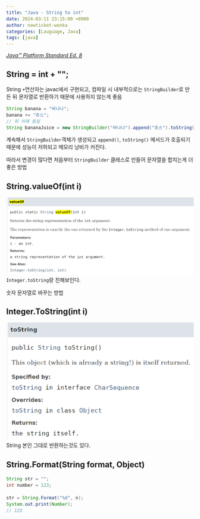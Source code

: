 ```yaml
---
title: "Java - String to int"
date: 2024-03-11 23:15:00 +0900
author: newticket-wonka
categories: [Lauguage, Java]
tags: [java]
---
```


[_Java™ Platform Standard Ed. 8_](https://docs.oracle.com/javase/8/docs/api/)

## String = int + "";

String `+`연산자는 javac에서 구현되고, 컴파일 시 내부적으로는 `StringBuilder`로 만든 뒤 문자열로 반환하기 때문에 사용하지 않는게 좋음

```java
String banana = "바나나";
banana += "쥬스";
// 위 아래 동일
String bananaJuice = new StringBuilder("바나나").append("쥬스").toString();
```

계속해서 `StringBuilder`객체가 생성되고 `append()`, `toString()` 메서드가 호출되기 때문에 성능이 저하되고 메모리 낭비가 커진다.

따라서 변경이 많다면 처음부터 `StringBuilder` 클래스로 만들어 문자열을 합치는게 더 좋은 방법

## String.valueOf(int i)

![String value of](/assets/img/24-03-11/string-value-of.png)
`Integer.toString`랑 친해보인다.

숫자 문자열로 바꾸는 방법

## Integer.ToString(int i)

![String to String](/assets/img/24-03-11/string-to-string.png)
String 본인 그대로 반환하는것도 있다.

## String.Format(String format, Object)

```java
String str = "";
int number = 123;

str = String.Format("%d", n);
System.out.print(Number);
// 123
```
